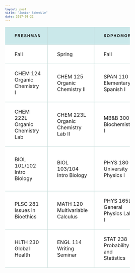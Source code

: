 ```yaml
---
layout: post
title: "Junior Schedule"
date: 2017-08-22
---
```


<style>

th {
	font: bold 12px "Trebuchet MS", Verdana, Arial, Helvetica,
	sans-serif;
	border-right: 1px solid #C1DAD7;
	border-bottom: 1px solid #C1DAD7;
	border-top: 1px solid #C1DAD7;
	letter-spacing: 2px;
	text-transform: uppercase;
	text-align: left;
	padding: 20px 20px 20px 30px;
	background: #CAE8EA url(images/bg_header.jpg) no-repeat;
}

th.nobg {
	border-top: 0;
	border-left: 0;
	border-right: 1px solid #C1DAD7;
	background: none;
}

td {
	border-right: 1px solid #C1DAD7;
	border-bottom: 1px solid #C1DAD7;
	background: #fff;
	padding: 20px 20px 20px 30px;
}

td.alt {
	background: #F5FAFA;
	color: #B4AA9D;
}

body {
    font-size:11px;
}

</style>

| FRESHMAN                        |                                    | SOPHOMORE                           |                                  | JUNIOR                                    |                                   |
|---------------------------------|------------------------------------|-------------------------------------|----------------------------------|-------------------------------------------|-----------------------------------|
| Fall                      | Spring                         | Fall                          | Spring                       | Fall                                | Spring                        |
| CHEM 124 Organic Chemistry I    | CHEM 125 Organic Chemistry II      | SPAN 110 Elementary Spanish I       | SPAN 120 Elementary Spanish II   | CHEM 332 Physical Chemistry               | STAT 242b Theory of Statistics    |
| CHEM 222L Organic Chemistry Lab | CHEM 223L Organic Chemistry Lab II | MB&B 300 Biochemistry I             | MB&B 301 Biochemistry II         | MATH 222 Linear Algebra and Apps          | MB&B 452b Biological Data Science |
| BIOL 101/102 Intro Biology      | BIOL 103/104 Intro Biology         | PHYS 180 University Physics I       | PHYS 166L General Physics Lab II | CPSC 453 Machine Learning in Biology            | STAT 230b Intro to Data Analysis  |
| PLSC 281 Issues in Bioethics    | MATH 120 Multivariable Calculus    | PHYS 165L General Physics Lab I     | ER&M 217 Intro Latino/a Studies  | ENGL 120 Reading/Writing the Modern Essay | PHYS 181 University Physics II    |
| HLTH 230 Global Health      | ENGL 114 Writing Seminar           | STAT 238 Probability and Statistics |                                  | MB&B 470 Research for Credit              | MB&B 471 Research for Credit      |
